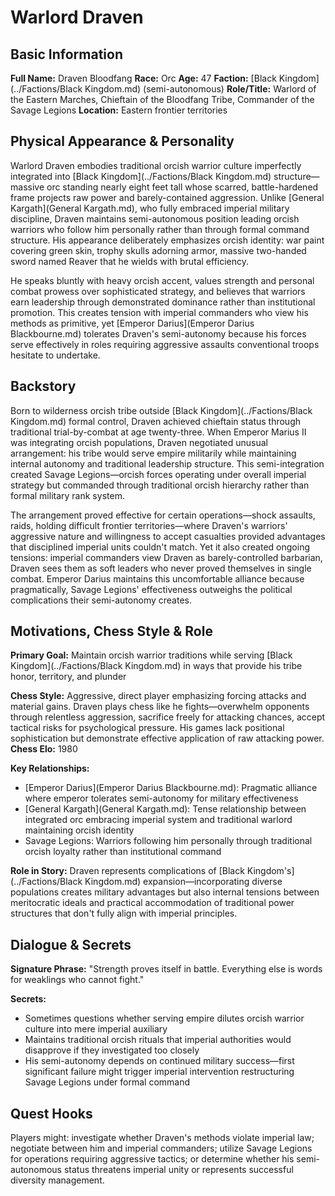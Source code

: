 <!-- Expanded by AI: 2025-10-13 -->

# Warlord Draven

## Basic Information
**Full Name:** Draven Bloodfang
**Race:** Orc
**Age:** 47
**Faction:** [Black Kingdom](../Factions/Black Kingdom.md) (semi-autonomous)
**Role/Title:** Warlord of the Eastern Marches, Chieftain of the Bloodfang Tribe, Commander of the Savage Legions
**Location:** Eastern frontier territories

## Physical Appearance & Personality

Warlord Draven embodies traditional orcish warrior culture imperfectly integrated into [Black Kingdom](../Factions/Black Kingdom.md) structure—massive orc standing nearly eight feet tall whose scarred, battle-hardened frame projects raw power and barely-contained aggression. Unlike [General Kargath](General Kargath.md), who fully embraced imperial military discipline, Draven maintains semi-autonomous position leading orcish warriors who follow him personally rather than through formal command structure. His appearance deliberately emphasizes orcish identity: war paint covering green skin, trophy skulls adorning armor, massive two-handed sword named Reaver that he wields with brutal efficiency.

He speaks bluntly with heavy orcish accent, values strength and personal combat prowess over sophisticated strategy, and believes that warriors earn leadership through demonstrated dominance rather than institutional promotion. This creates tension with imperial commanders who view his methods as primitive, yet [Emperor Darius](Emperor Darius Blackbourne.md) tolerates Draven's semi-autonomy because his forces serve effectively in roles requiring aggressive assaults conventional troops hesitate to undertake.

## Backstory

Born to wilderness orcish tribe outside [Black Kingdom](../Factions/Black Kingdom.md) formal control, Draven achieved chieftain status through traditional trial-by-combat at age twenty-three. When Emperor Marius II was integrating orcish populations, Draven negotiated unusual arrangement: his tribe would serve empire militarily while maintaining internal autonomy and traditional leadership structure. This semi-integration created Savage Legions—orcish forces operating under overall imperial strategy but commanded through traditional orcish hierarchy rather than formal military rank system.

The arrangement proved effective for certain operations—shock assaults, raids, holding difficult frontier territories—where Draven's warriors' aggressive nature and willingness to accept casualties provided advantages that disciplined imperial units couldn't match. Yet it also created ongoing tensions: imperial commanders view Draven as barely-controlled barbarian, Draven sees them as soft leaders who never proved themselves in single combat. Emperor Darius maintains this uncomfortable alliance because pragmatically, Savage Legions' effectiveness outweighs the political complications their semi-autonomy creates.

## Motivations, Chess Style & Role

**Primary Goal:** Maintain orcish warrior traditions while serving [Black Kingdom](../Factions/Black Kingdom.md) in ways that provide his tribe honor, territory, and plunder

**Chess Style:** Aggressive, direct player emphasizing forcing attacks and material gains. Draven plays chess like he fights—overwhelm opponents through relentless aggression, sacrifice freely for attacking chances, accept tactical risks for psychological pressure. His games lack positional sophistication but demonstrate effective application of raw attacking power. **Chess Elo:** 1980

**Key Relationships:**
- [Emperor Darius](Emperor Darius Blackbourne.md): Pragmatic alliance where emperor tolerates semi-autonomy for military effectiveness
- [General Kargath](General Kargath.md): Tense relationship between integrated orc embracing imperial system and traditional warlord maintaining orcish identity
- Savage Legions: Warriors following him personally through traditional orcish loyalty rather than institutional command

**Role in Story:** Draven represents complications of [Black Kingdom's](../Factions/Black Kingdom.md) expansion—incorporating diverse populations creates military advantages but also internal tensions between meritocratic ideals and practical accommodation of traditional power structures that don't fully align with imperial principles.

## Dialogue & Secrets

**Signature Phrase:** "Strength proves itself in battle. Everything else is words for weaklings who cannot fight."

**Secrets:**
- Sometimes questions whether serving empire dilutes orcish warrior culture into mere imperial auxiliary
- Maintains traditional orcish rituals that imperial authorities would disapprove if they investigated too closely
- His semi-autonomy depends on continued military success—first significant failure might trigger imperial intervention restructuring Savage Legions under formal command

## Quest Hooks

Players might: investigate whether Draven's methods violate imperial law; negotiate between him and imperial commanders; utilize Savage Legions for operations requiring aggressive tactics; or determine whether his semi-autonomous status threatens imperial unity or represents successful diversity management.
